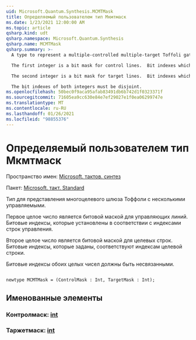 ```yaml
---
uid: Microsoft.Quantum.Synthesis.MCMTMask
title: Определяемый пользователем тип Мкмтмаск
ms.date: 1/23/2021 12:00:00 AM
ms.topic: article
qsharp.kind: udt
qsharp.namespace: Microsoft.Quantum.Synthesis
qsharp.name: MCMTMask
qsharp.summary: >-
  A type to represent a multiple-controlled multiple-target Toffoli gate.

  The first integer is a bit mask for control lines.  Bit indexes which are set correspond to control line indexes.

  The second integer is a bit mask for target lines.  Bit indexes which are set correspond to target line indexes.

  The bit indexes of both integers must be disjoint.
ms.openlocfilehash: 50bec0f9aca95afab83491db6b742d1f0323371f
ms.sourcegitcommit: 71605ea9cc630e84e7ef29027e1f0ea06299747e
ms.translationtype: MT
ms.contentlocale: ru-RU
ms.lasthandoff: 01/26/2021
ms.locfileid: "98855376"
---
```

# <a name="mcmtmask-user-defined-type"></a>Определяемый пользователем тип Мкмтмаск

Пространство имен: [Microsoft. тактов. синтез](xref:Microsoft.Quantum.Synthesis)

Пакет: [Microsoft. такт. Standard](https://nuget.org/packages/Microsoft.Quantum.Standard)


Тип для представления многоцелевого шлюза Тоффоли с несколькими управляемыми.

Первое целое число является битовой маской для управляющих линий.  Битовые индексы, которые установлены в соответствии с индексами строк управления.

Второе целое число является битовой маской для целевых строк.  Битовые индексы, которые заданы, соответствуют индексам целевой строки.

Битовые индексы обоих целых чисел должны быть несвязанными.

```qsharp

newtype MCMTMask = (ControlMask : Int, TargetMask : Int);
```



## <a name="named-items"></a>Именованные элементы

### <a name="controlmask--int"></a>Контролмаск: [int](xref:microsoft.quantum.lang-ref.int)


### <a name="targetmask--int"></a>Таржетмаск: [int](xref:microsoft.quantum.lang-ref.int)

